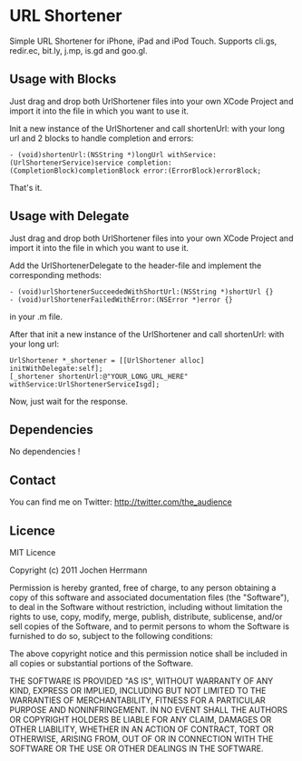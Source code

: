 
URL Shortener
===========

Simple URL Shortener for iPhone, iPad and iPod Touch. Supports cli.gs, redir.ec, bit.ly, j.mp, is.gd and goo.gl.


Usage with Blocks
-----

Just drag and drop both UrlShortener files into your own XCode Project and import it into the file in which you want to use it.

Init a new instance of the UrlShortener and call shortenUrl: with your long url and 2 blocks to handle completion and errors:

    - (void)shortenUrl:(NSString *)longUrl withService:(UrlShortenerService)service completion:(CompletionBlock)completionBlock error:(ErrorBlock)errorBlock;
    
That's it.


Usage with Delegate
-----

Just drag and drop both UrlShortener files into your own XCode Project and import it into the file in which you want to use it.

Add the UrlShortenerDelegate to the header-file and implement the corresponding methods:

	- (void)urlShortenerSucceededWithShortUrl:(NSString *)shortUrl {}
	- (void)urlShortenerFailedWithError:(NSError *)error {}
	
in your .m file.

After that init a new instance of the UrlShortener and call shortenUrl: with your long url:

	UrlShortener *_shortener = [[UrlShortener alloc] initWithDelegate:self];
    [_shortener shortenUrl:@"YOUR_LONG_URL_HERE" withService:UrlShortenerServiceIsgd];

Now, just wait for the response.


Dependencies
------------

No dependencies !


Contact
-------

You can find me on Twitter: http://twitter.com/the_audience


Licence
-------

MIT Licence

Copyright (c) 2011 Jochen Herrmann

Permission is hereby granted, free of charge, to any person obtaining a copy of this software and associated documentation files (the "Software"), to deal in the Software without restriction, including without limitation the rights to use, copy, modify, merge, publish, distribute, sublicense, and/or sell copies of the Software, and to permit persons to whom the Software is furnished to do so, subject to the following conditions:

The above copyright notice and this permission notice shall be included in all copies or substantial portions of the Software.

THE SOFTWARE IS PROVIDED "AS IS", WITHOUT WARRANTY OF ANY KIND, EXPRESS OR IMPLIED, INCLUDING BUT NOT LIMITED TO THE WARRANTIES OF MERCHANTABILITY, FITNESS FOR A PARTICULAR PURPOSE AND NONINFRINGEMENT. IN NO EVENT SHALL THE AUTHORS OR COPYRIGHT HOLDERS BE LIABLE FOR ANY CLAIM, DAMAGES OR OTHER LIABILITY, WHETHER IN AN ACTION OF CONTRACT, TORT OR OTHERWISE, ARISING FROM, OUT OF OR IN CONNECTION WITH THE SOFTWARE OR THE USE OR OTHER DEALINGS IN THE SOFTWARE.

